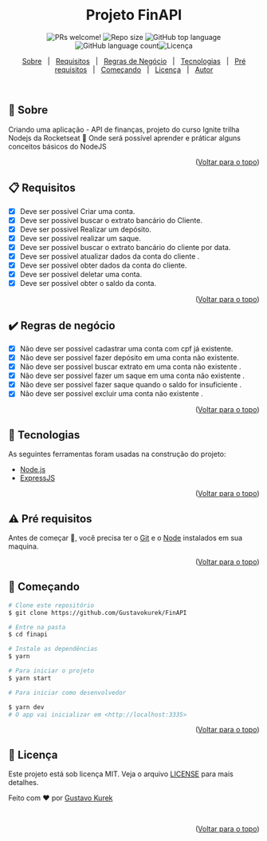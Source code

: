 &#xa0;

  <!-- <a href="https://finapi.netlify.com">Demo</a> -->
</div>

<h1 align="center"> Projeto FinAPI</h1>

<p align="center">
  <img src="https://img.shields.io/static/v1?label=PRs&message=welcome&color=04D361&labelColor=000000?color=04D361&style=for-the-badge" alt="PRs welcome!" />
<img  alt="Repo size"  src="https://img.shields.io/github/repo-size/thiilins/finAPI?color=04D361&style=for-the-badge">
<img  alt="GitHub top language"  src="https://img.shields.io/github/languages/top/thiilins/finAPI?color=04d361&style=for-the-badge"> <img  alt="GitHub language count"  src="https://img.shields.io/github/languages/count/thiilins/finAPI?color=04d361&style=for-the-badge"><img alt="Licença" src="https://img.shields.io/github/license/thiilins/finAPI?color=04d361&style=for-the-badge">

  <!-- <img alt="Github issues" src="https://img.shields.io/github/issues/thiilins/finapi?color=04d361&style=for-the-badge" /> -->

  <!-- <img alt="Github forks" src="https://img.shields.io/github/forks/thiilins/finapi?color=04d361&style=for-the-badge" /> -->

  <!-- <img alt="Github stars" src="https://img.shields.io/github/stars/thiilins/finapi?color=04d361&style=for-the-badge" /> -->


</p>



<p align="center">
  <a href="#dart-sobre">Sobre</a> &#xa0; | &#xa0;
  <a href="#clipboard-requisitos">Requisitos</a> &#xa0; | &#xa0;
  <a href="#heavy_check_mark-regras-de-negócio">Regras de Negócio</a> &#xa0; | &#xa0;
  <a href="#rocket-tecnologias">Tecnologias</a> &#xa0; | &#xa0;
  <a href="#warning-pré-requisitos"> Pré requisitos</a> &#xa0; | &#xa0;
  <a href="#checkered_flag-começando">Começando</a> &#xa0; | &#xa0;
  <a href="#memo-licença">Licença</a> &#xa0; | &#xa0;
  <a href="https://github.com/Gustavokurek" target="_blank">Autor</a>
</p>

<br>

## :dart: Sobre

Criando uma aplicação - API de finanças, projeto do curso Ignite trilha Nodejs da Rocketseat :rocket:
Onde será possível aprender e práticar alguns conceitos básicos do NodeJS

<p align="right">(<a href="#top">Voltar para o topo</a>)</p>

## :clipboard: Requisitos

- [x] Deve ser possivel Criar uma conta.
- [x] Deve ser possivel buscar o extrato bancário do Cliente.
- [x] Deve ser possivel Realizar um depósito.
- [x] Deve ser possivel realizar um saque.
- [x] Deve ser possivel buscar o extrato bancário do cliente por data.
- [x] Deve ser possivel atualizar dados da conta do cliente .
- [x] Deve ser possivel obter dados da conta do cliente.
- [x] Deve ser possivel deletar uma conta.
- [x] Deve ser possivel obter o saldo da conta.

<p align="right">(<a href="#top">Voltar para o topo</a>)</p>

## :heavy_check_mark: Regras de negócio

- [x] Não deve ser possivel cadastrar uma conta com cpf já existente.
- [x] Não deve ser possivel fazer depósito em uma conta não existente.
- [x] Não deve ser possivel buscar extrato em uma conta não existente .
- [x] Não deve ser possivel fazer um saque em uma conta não existente .
- [x] Não deve ser possivel fazer saque quando o saldo for insuficiente .
- [x] Não deve ser possivel excluir uma conta não existente .

<p align="right">(<a href="#top">Voltar para o topo</a>)</p>

## :rocket: Tecnologias

As seguintes ferramentas foram usadas na construção do projeto:

- [Node.js](https://nodejs.org/en/)
- [ExpressJS](https://expressjs.com/pt-br/)

<p align="right">(<a href="#top">Voltar para o topo</a>)</p>

## :warning: Pré requisitos

Antes de começar :checkered_flag:, você precisa ter o [Git](https://git-scm.com) e o [Node](https://nodejs.org/en/) instalados em sua maquina.

<p align="right">(<a href="#top">Voltar para o topo</a>)</p>

## :checkered_flag: Começando

```bash
# Clone este repositório
$ git clone https://github.com/Gustavokurek/FinAPI

# Entre na pasta
$ cd finapi

# Instale as dependências
$ yarn

# Para iniciar o projeto
$ yarn start

# Para iniciar como desenvolvedor

$ yarn dev
# O app vai inicializar em <http://localhost:3335>
```

<p align="right">(<a href="#top">Voltar para o topo</a>)</p>

## :memo: Licença

Este projeto está sob licença MIT. Veja o arquivo [LICENSE](LICENSE.md) para mais detalhes.

Feito com :heart: por <a href="https://github.com/Gustavokurek" target="_blank">Gustavo Kurek</a>

&#xa0;

<p align="right">(<a href="#top">Voltar para o topo</a>)</p>
